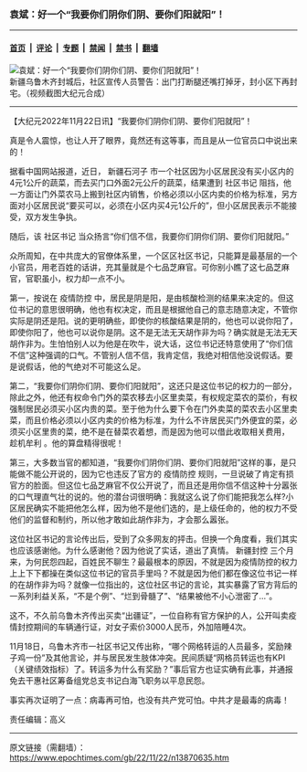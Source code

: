 ### 袁斌：好一个“我要你们阴你们阴、要你们阳就阳”！

---

#### [首页](../../../..?n13870635) &nbsp;|&nbsp; [评论](../../../../../epoch-comment?n13870635) &nbsp;|&nbsp; [专题](../../../../../epoch-special?n13870635) &nbsp;|&nbsp; [禁闻](../../../../../epoch-news?n13870635) &nbsp;|&nbsp; [禁书](../../../../../books?n13870635) &nbsp;|&nbsp; [翻墙](https://github.com/gfw-breaker/nogfw/blob/master/README.md?n13870635)


<div><img alt="袁斌：好一个“我要你们阴你们阴、要你们阳就阳”！" class="attachment-djy_600_400 size-djy_600_400 wp-post-image" src="https://i.epochtimes.com/assets/uploads/2020/08/8934c920413cdba29f9307d8526203fc-600x400-1.jpg"/>
<div class="caption">
 新疆乌鲁木齐封城后，社区宣传人员警告：出门打断腿还嘴打掉牙，封小区下再封宅。（视频截图大纪元合成）
</div></div><hr/><div class="post_content" id="artbody" itemprop="articleBody">
 <!-- article content begin -->
 <p>
  【大纪元2022年11月22日讯】“我要你们阴你们阴、要你们阳就阳”！
 </p>
 <p>
  真是令人震惊，也让人开了眼界，竟然还有这等事，而且是从一位官员口中说出来的！
 </p>
 <p>
  据看中国网站报道，近日，
  <ok href="https://www.epochtimes.com/gb/tag/%E6%96%B0%E7%96%86%E7%9F%B3%E6%B2%B3%E5%AD%90.html">
   新疆石河子
  </ok>
  市一个社区因为小区居民没有买小区内的4元1公斤的蔬菜，而去买门口外面2元公斤的蔬菜，结果遭到
  <ok href="https://www.epochtimes.com/gb/tag/%E7%A4%BE%E5%8C%BA%E4%B9%A6%E8%AE%B0.html">
   社区书记
  </ok>
  阻挡，他一方面让门外菜农马上搬到社区内销售，价格必须以小区内卖的价格为标准，另方面对小区居民说“要买可以，必须在小区内买4元1公斤的”，但小区居民表示不能接受，双方发生争执。
 </p>
 <p>
  随后，该
  <ok href="https://www.epochtimes.com/gb/tag/%E7%A4%BE%E5%8C%BA%E4%B9%A6%E8%AE%B0.html">
   社区书记
  </ok>
  当众扬言“你们信不信，我要你们阴你们阴、要你们阳就阳。”
 </p>
 <p>
  众所周知，在中共庞大的官僚体系里，一个区区社区书记，只能算是最基层的一个小官员，用老百姓的话讲，充其量就是个七品芝麻官。可你别小瞧了这七品芝麻官，官职虽小，权力却一点不小。
 </p>
 <p>
  第一，按说在
  <ok href="https://www.epochtimes.com/gb/tag/%E7%96%AB%E6%83%85%E9%98%B2%E6%8E%A7.html">
   疫情防控
  </ok>
  中，居民是阴是阳，是由核酸检测的结果来决定的。但这位书记的意思很明确，他也有权决定，而且是根据他自己的意志随意决定，不管你实际是阴还是阳。说的更明确些，即使你的核酸结果是阴的，他也可以说你阳了，即使你阳了，他也可以说你是阴。这不是无法无天胡作非为吗？确实就是无法无天胡作非为。生怕怕别人以为他是在吹牛，说大话，这位书记还特意使用了“你们信不信”这种强调的口气。不管别人信不信，我肯定信，我绝对相信他没说假话。要是说假话，他的气绝对不可能这么足。
 </p>
 <p>
  第二，“我要你们阴你们阴、要你们阳就阳”，这还只是这位书记的权力的一部分，除此之外，他还有权命令门外的菜农移去小区里卖菜，有权规定菜农的菜价，有权强制居民必须买小区内贵的菜。至于他为什么要下令在门外卖菜的菜农去小区里卖菜，而且价格必须以小区内卖的价格为标准，为什么不许居民买门外便宜的菜，必须买小区里贵的菜，绝不是在替菜农着想，而是因为他可以借此收取相关费用，
  <ok href="https://www.epochtimes.com/gb/tag/%E8%B6%81%E6%9C%BA%E7%89%9F%E5%88%A9.html">
   趁机牟利
  </ok>
  。他的算盘精得很呢！
 </p>
 <p>
  第三，大多数当官的都知道，“我要你们阴你们阴、要你们阳就阳”这样的事，是只能做不能公开说的，因为它也违反了官方的
  <ok href="https://www.epochtimes.com/gb/tag/%E7%96%AB%E6%83%85%E9%98%B2%E6%8E%A7.html">
   疫情防控
  </ok>
  规则，一旦说破了肯定有损官方的脸面。但这位七品芝麻官不仅公开说了，而且还是用你信不信这种十分嚣张的口气理直气壮的说的。他的潜台词很明确：我就这么说了你们能把我怎么样?小区居民确实不能把他怎么样，因为他不是他们选的，是上级任命的，他的权力不受他们的监督和制约，所以他才敢如此胡作非为，才会那么嚣张。
 </p>
 <p>
  这位社区书记的言论传出后，受到了众多网友的抨击。但换一个角度看，我们其实也应该感谢他。为什么感谢他？因为他说了实话，道出了真情。
  <ok href="https://www.epochtimes.com/gb/tag/%E6%96%B0%E7%96%86%E5%B0%81%E6%8E%A7.html">
   新疆封控
  </ok>
  三个月来，为何民怨四起，百姓民不聊生？最最根本的原因，不就是因为疫情防控的权力上上下下都操在类似这位书记的官员手里吗？不就是因为他们都在像这位书记一样的在胡作非为吗？就像一位指出的，这位社区书记的言论，其实暴露了官方背后的一系列利益关系，“不是个例”、“烂到骨髓了”、“结果被他不小心泄密了…”。
 </p>
 <p>
  这不，不久前乌鲁木齐传出买卖“出疆证”，一位自称有官方保护的人，公开叫卖疫情封控期间的车辆通行证，对女子索价3000人民币，外加陪睡4次。
 </p>
 <p>
  11月18日，乌鲁木齐市一社区书记又传出称，“哪个网格转运的人员最多，奖励辣子鸡一份”及其他言论，并与居民发生肢体冲突。民间质疑“网格员转运也有KPI（关键绩效指标）了。转运多为什么有奖励？”事后官方也证实确有此事，并通报免去干惠社区筹备组党总支书记白海飞职务以平息民怨。
 </p>
 <p>
  事实再次证明了一点：病毒再可怕，也没有共产党可怕。中共才是最毒的病毒！
 </p>
 <p>
  责任编辑：高义
 </p>
 <!-- article content end -->
 <div id="below_article_ad">
 </div>
</div>


---

原文链接（需翻墙）：https://www.epochtimes.com/gb/22/11/22/n13870635.htm